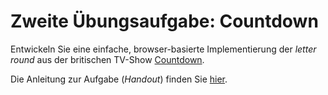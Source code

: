 # Zweite Übungsaufgabe: Countdown

Entwickeln Sie eine einfache, browser-basierte Implementierung der *letter round* aus der britischen TV-Show [Countdown](https://en.wikipedia.org/wiki/Countdown_(game_show)).

Die Anleitung zur Aufgabe (*Handout*) finden Sie [hier](https://multimedia-engineering.git-pages.uni-regensburg.de/mme-online/#/Aufgaben/WS2122/WS2122-Countdown). 
